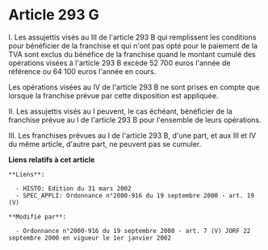 # Article 293 G

I. Les assujettis visés au III de l'article 293 B qui remplissent les conditions pour bénéficier de la franchise et qui n'ont
pas opté pour le paiement de la TVA sont exclus du bénéfice de la franchise quand le montant cumulé des opérations visées à
l'article 293 B excède 52 700 euros l'année de référence ou 64 100 euros l'année en cours.

Les opérations visées au IV de l'article 293 B ne sont prises en compte que lorsque la franchise prévue par cette disposition
est appliquée.

II. Les assujettis visés au I peuvent, le cas échéant, bénéficier de la franchise prévue au I de l'article 293 B pour
l'ensemble de leurs opérations.

III. Les franchises prévues au I de l'article 293 B, d'une part, et aux III et IV du même article, d'autre part, ne peuvent
pas se cumuler.

**Liens relatifs à cet article**

	**Liens**:

	  - HISTO: Edition du 31 mars 2002
	  - SPEC_APPLI: Ordonnance n°2000-916 du 19 septembre 2000 - art. 19 (V)

	**Modifié par**:

	  - Ordonnance n°2000-916 du 19 septembre 2000 - art. 7 (V) JORF 22 septembre 2000 en vigueur le 1er janvier 2002
